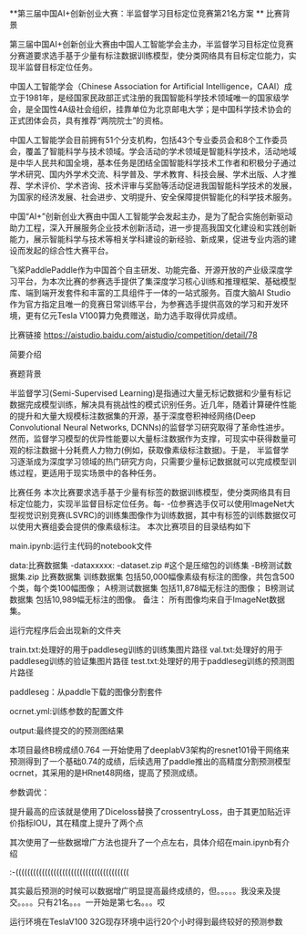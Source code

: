 **第三届中国AI+创新创业大赛：半监督学习目标定位竞赛第21名方案
**
比赛背景

第三届中国AI+创新创业大赛由中国人工智能学会主办，半监督学习目标定位竞赛分赛道要求选手基于少量有标注数据训练模型，使分类网络具有目标定位能力，实现半监督目标定位任务。

中国人工智能学会（Chinese Association for Artificial Intelligence，CAAI）成立于1981年，是经国家民政部正式注册的我国智能科学技术领域唯一的国家级学会，是全国性4A级社会组织，挂靠单位为北京邮电大学；是中国科学技术协会的正式团体会员，具有推荐“两院院士”的资格。

中国人工智能学会目前拥有51个分支机构，包括43个专业委员会和8个工作委员会，覆盖了智能科学与技术领域。学会活动的学术领域是智能科学技术，活动地域是中华人民共和国全境，基本任务是团结全国智能科学技术工作者和积极分子通过学术研究、国内外学术交流、科学普及、学术教育、科技会展、学术出版、人才推荐、学术评价、学术咨询、技术评审与奖励等活动促进我国智能科学技术的发展，为国家的经济发展、社会进步、文明提升、安全保障提供智能化的科学技术服务。

中国“AI+”创新创业大赛由中国人工智能学会发起主办，是为了配合实施创新驱动助力工程，深入开展服务企业技术创新活动，进一步提高我国文化建设和实践创新能力，展示智能科学与技术等相关学科建设的新经验、新成果，促进专业内涵的建设而发起的综合性大赛平台。

飞桨PaddlePaddle作为中国首个自主研发、功能完备、开源开放的产业级深度学习平台，为本次比赛的参赛选手提供了集深度学习核心训练和推理框架、基础模型库、端到端开发套件和丰富的工具组件于一体的一站式服务。百度大脑AI Studio作为官方指定且唯一的竞赛日常训练平台，为参赛选手提供高效的学习和开发环境，更有亿元Tesla V100算力免费赠送，助力选手取得优异成绩。

比赛链接
https://aistudio.baidu.com/aistudio/competition/detail/78

简要介绍

赛题背景

半监督学习(Semi-Supervised Learning)是指通过大量无标记数据和少量有标记数据完成模型训练，解决具有挑战性的模式识别任务。近几年，随着计算硬件性能的提升和大量大规模标注数据集的开源，基于深度卷积神经网络(Deep Convolutional Neural Networks, DCNNs)的监督学习研究取得了革命性进步。然而，监督学习模型的优异性能要以大量标注数据作为支撑，可现实中获得数量可观的标注数据十分耗费人力物力(例如，获取像素级标注数据)。于是， 半监督学习逐渐成为深度学习领域的热门研究方向，只需要少量标记数据就可以完成模型训练过程，更适用于现实场景中的各种任务。

比赛任务
本次比赛要求选手基于少量有标签的数据训练模型，使分类网络具有目标定位能力，实现半监督目标定位任务。每- -位参赛选手仅可以使用ImageNet大型视觉识别竞赛(LSVRC)的训练集图像作为训练数据，其中有标签的训练数据仅可以使用大赛组委会提供的像素级标注。
本次比赛项目的目录结构如下

main.ipynb:运行主代码的notebook文件

data:比赛数据集
    -dataxxxxx:
          -dataset.zip #这个是压缩包的训练集
         -B榜测试数据集.zip
    比赛数据集
    训练数据集 包括50,000幅像素级有标注的图像，共包含500个类，每个类100幅图像；
    A榜测试数据集 包括11,878幅无标注的图像；
    B榜测试数据集 包括10,989幅无标注的图像。
    备注： 所有图像均来自于ImageNet数据集。

运行完程序后会出现新的文件夹

train.txt:处理好的用于paddleseg训练的训练集图片路径
val.txt:处理好的用于paddleseg训练的验证集图片路径
test.txt:处理好的用于paddleseg训练的预测图片路径

paddleseg：从paddle下载的图像分割套件

ocrnet.yml:训练参数的配置文件

output:最终提交的的预测图结果

本项目最终B榜成绩0.764
一开始使用了deeplabV3架构的resnet101骨干网络来预测得到了一个基础0.74的成绩，后续选用了paddle推出的高精度分割预测模型ocrnet，其采用的是HRnet48网络，提高了预测成绩。

参数调优：

提升最高的应该就是使用了Diceloss替换了crossentryLoss，由于其更加贴近评价指标IOU，其在精度上提升了两个点

其次使用了一些数据增广方法也提升了一个点左右，具体介绍在main.ipynb有介绍

:-(((((((((((((((((((((((((((((((((((((((

其实最后预测的时候可以数据增广明显提高最终成绩的，但。。。。。我没来及提交。。。。只有21名。。。一开始是第七名。。。哎

运行环境在TeslaV100 32G现存环境中运行20个小时得到最终较好的预测参数

